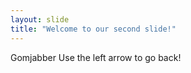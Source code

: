 ```yaml
---
layout: slide
title: "Welcome to our second slide!"
---
```

Gomjabber
Use the left arrow to go back!
